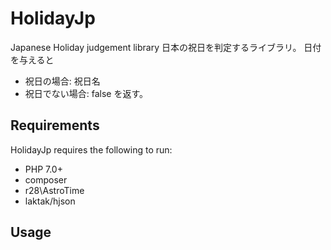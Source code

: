 # HolidayJp
Japanese Holiday judgement library
日本の祝日を判定するライブラリ。
日付を与えると
- 祝日の場合: 祝日名
- 祝日でない場合: false
を返す。

## Requirements
HolidayJp requires the following to run:
- PHP 7.0+
- composer
- r28\AstroTime
- laktak/hjson

## Usage
